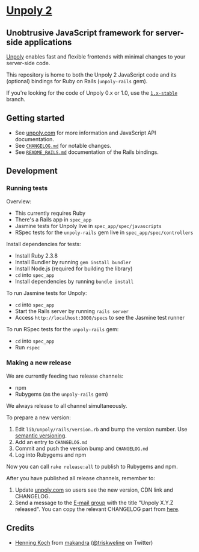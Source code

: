 [Unpoly 2](https://unpoly.com)
======

Unobtrusive JavaScript framework for server-side applications
-------------------------------------------------------------

[Unpoly](https://unpoly.com) enables fast and flexible frontends with minimal changes to your server-side code.

This repository is home to both the Unpoly 2 JavaScript code and its (optional) bindings for Ruby on Rails (`unpoly-rails` gem).

If you're looking for the code of Unpoly 0.x or 1.0, use the [`1.x-stable`](https://github.com/unpoly/unpoly/tree/1.x-stable) branch.


Getting started
---------------

- See [unpoly.com](https://unpoly.com) for more information and JavaScript API documentation.
- See [`CHANGELOG.md`](https://github.com/unpoly/unpoly/blob/master/CHANGELOG.md) for notable changes.
- See [`README_RAILS.md`](https://github.com/unpoly/unpoly/blob/master/README_RAILS.md) documentation of the Rails bindings.


Development
-----------

### Running tests

Overview:

- This currently requires Ruby
- There's a Rails app in `spec_app`
- Jasmine tests for Unpoly live in `spec_app/spec/javascripts`
- RSpec tests for the `unpoly-rails` gem live in `spec_app/spec/controllers`

Install dependencies for tests:

- Install Ruby 2.3.8
- Install Bundler by running `gem install bundler`
- Install Node.js (required for building the library)
- `cd` into `spec_app`
- Install dependencies by running `bundle install`

To run Jasmine tests for Unpoly:

- `cd` into `spec_app`
- Start the Rails server by running `rails server`
- Access `http://localhost:3000/specs` to see the Jasmine test runner

To run RSpec tests for the `unpoly-rails` gem:

- `cd` into `spec_app`
- Run `rspec`


### Making a new release

We are currently feeding two release channels:

- npm
- Rubygems (as the `unpoly-rails` gem)

We always release to all channel simultaneously.

To prepare a new version:

1. Edit `lib/unpoly/rails/version.rb` and bump the version number. Use [semantic versioning](http://semver.org/).
2. Add an entry to `CHANGELOG.md`
3. Commit and push the version bump and `CHANGELOG.md`
4. Log into Rubygems and npm

Now you can call `rake release:all` to publish to Rubygems and npm.

After you have published all release channels, remember to:

1. Update [unpoly.com](https://unpoly.com/) so users see the new version, CDN link and CHANGELOG.
2. Send a message to the [E-mail group](https://groups.google.com/group/unpoly) with the title "Unpoly X.Y.Z released". You can copy the relevant CHANGELOG part from [here](http://localhost:4567/changes_google_groups).


Credits
-------

- [Henning Koch](mailto:henning.koch@makandra.de) from [makandra](http://www.makandra.com) ([@triskweline](https://twitter.com/triskweline) on Twitter)

